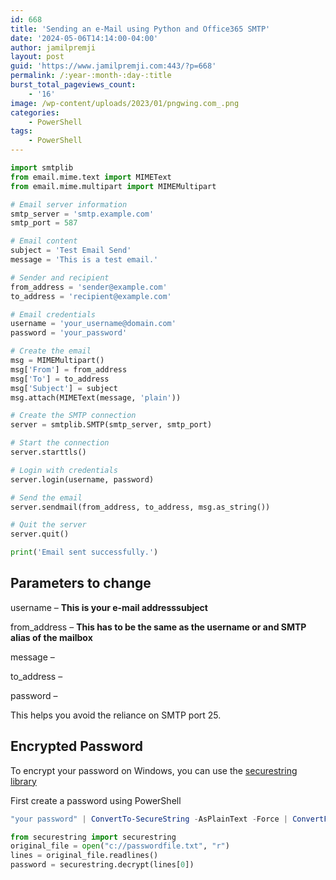 ```yaml
---
id: 668
title: 'Sending an e-Mail using Python and Office365 SMTP'
date: '2024-05-06T14:14:00-04:00'
author: jamilpremji
layout: post
guid: 'https://www.jamilpremji.com:443/?p=668'
permalink: /:year-:month-:day-:title
burst_total_pageviews_count:
    - '16'
image: /wp-content/uploads/2023/01/pngwing.com_.png
categories:
    - PowerShell
tags:
    - PowerShell
---
```


```python
import smtplib
from email.mime.text import MIMEText
from email.mime.multipart import MIMEMultipart

# Email server information
smtp_server = 'smtp.example.com'
smtp_port = 587

# Email content
subject = 'Test Email Send'
message = 'This is a test email.'

# Sender and recipient
from_address = 'sender@example.com'
to_address = 'recipient@example.com'

# Email credentials
username = 'your_username@domain.com'
password = 'your_password'

# Create the email
msg = MIMEMultipart()
msg['From'] = from_address
msg['To'] = to_address
msg['Subject'] = subject
msg.attach(MIMEText(message, 'plain'))

# Create the SMTP connection
server = smtplib.SMTP(smtp_server, smtp_port)

# Start the connection
server.starttls()

# Login with credentials
server.login(username, password)

# Send the email
server.sendmail(from_address, to_address, msg.as_string())

# Quit the server
server.quit()

print('Email sent successfully.')

```

## Parameters to change

username – **This is your e-mail addresssubject**

from\_address – **This has to be the same as the username or and SMTP alias of the mailbox**

message –

to\_address –

password –

This helps you avoid the reliance on SMTP port 25.

## Encrypted Password

To encrypt your password on Windows, you can use the [securestring library](https://github.com/er28-0652/securestring)

First create a password using PowerShell

```powershell
"your password" | ConvertTo-SecureString -AsPlainText -Force | ConvertFrom-SecureString | Out-File "c:\passwordfile.txt"
```

```python
from securestring import securestring
original_file = open("c://passwordfile.txt", "r")
lines = original_file.readlines()
password = securestring.decrypt(lines[0])
```